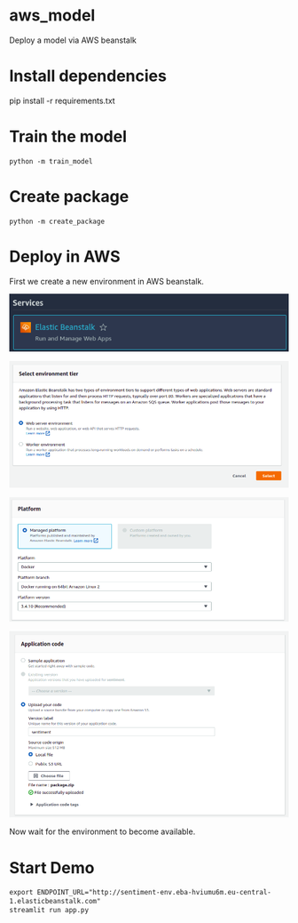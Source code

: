 # aws_model

Deploy a model via AWS beanstalk

# Install dependencies

pip install -r requirements.txt

# Train the model

```console
python -m train_model
```

# Create package

```console
python -m create_package
```

# Deploy in AWS

First we create a new environment in AWS beanstalk.

![beanstalk logo](docs/images/beanstalk_logo.png)

![tier](docs/images/tier.png)

![platform](docs/images/platform.png)

![appliction code](docs/images/application_code.png)

Now wait for the environment to become available.

# Start Demo

```console
export ENDPOINT_URL="http://sentiment-env.eba-hviumu6m.eu-central-1.elasticbeanstalk.com"
streamlit run app.py
```